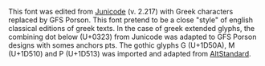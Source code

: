 This font was edited from [Junicode](https://github.com/psb1558/Junicode-font.git) (v. 2.217) with Greek characters replaced by GFS Porson. This font pretend to be a close "style" of english classical editions of greek texts. In the case of greek extended glyphs, the combining dot below (U+0323) from Junicode was adapted to GFS Porson designs with somes anchors pts. The gothic glyphs G (U+1D50A), M (U+1D510) and P (U+1D513) was imported and adapted from [AltStandard](https://github.com/Ioannes-Brclds/AltStandard.git).
